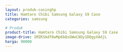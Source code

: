 ```yaml
---
layout: produk-casinghp
title: Hamtaro Chibi Samsung Galaxy S9 Case
categories: samsung

# Produk
product-title: Hamtaro Chibi Samsung Galaxy S9 Case
image-drive: 1MZKSAdf8wMp6bQsGWwC8Dy1DQgyXAdjL
harga: 90000
---
```

